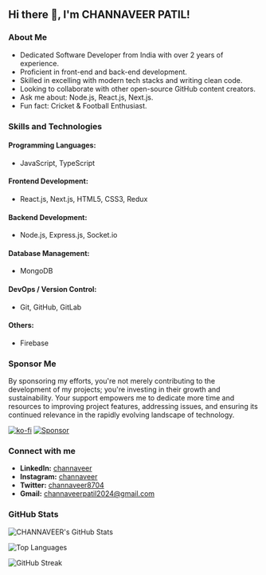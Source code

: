 ## Hi there 👋, I'm CHANNAVEER PATIL!

<!--
**channaveerp/channaveerP** is a ✨ _special_ ✨ repository because its `README.md` (this file) appears on your GitHub profile.
-->

### About Me
- Dedicated Software Developer from India with over 2 years of experience.
- Proficient in front-end and back-end development.
- Skilled in excelling with modern tech stacks and writing clean code.
- Looking to collaborate with other open-source GitHub content creators.
- Ask me about: Node.js, React.js, Next.js.
- Fun fact: Cricket & Football Enthusiast.

### Skills and Technologies
#### Programming Languages:
- JavaScript, TypeScript

#### Frontend Development:
- React.js, Next.js, HTML5, CSS3, Redux

#### Backend Development:
- Node.js, Express.js, Socket.io


#### Database Management:
- MongoDB

#### DevOps / Version Control:
- Git, GitHub, GitLab

#### Others:
- Firebase

### Sponsor Me
By sponsoring my efforts, you're not merely contributing to the development of my projects; you're investing in their growth and sustainability. Your support empowers me to dedicate more time and resources to improving project features, addressing issues, and ensuring its continued relevance in the rapidly evolving landscape of technology.

[![ko-fi](https://img.shields.io/badge/Buy%20Me%20a%20Coffee-F16061?style=flat&logo=ko-fi&logoColor=white)](https://www.buymeacoffee.com/yourlink)
[![Sponsor](https://img.shields.io/badge/Sponsor%20Me-F16061?style=flat&logo=github&logoColor=white)](https://github.com/sponsors/yourlink)

### Connect with me
- **LinkedIn:** [channaveer](https://www.linkedin.com/in/channaveer-patil-704bb017a/)
- **Instagram:** [channaveer](https://www.instagram.com/channaveerpatil999/)
- **Twitter:** [channaveer8704](https://x.com/channaveer8704)
- **Gmail:** channaveerpatil2024@gmail.com

### GitHub Stats
![CHANNAVEER's GitHub Stats](https://github-readme-stats.vercel.app/api?username=channaveerP&show_icons=true&theme=radical)

![Top Languages](https://github-readme-stats.vercel.app/api/top-langs/?username=channaveerP&layout=compact&theme=radical)

![GitHub Streak](https://github-readme-streak-stats.herokuapp.com/?user=channaveerP&theme=radical)

